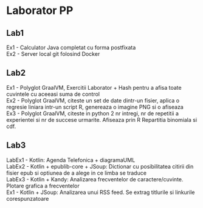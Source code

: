 # Laborator PP

## Lab1
Ex1 - Calculator Java completat cu forma postfixata<br>
Ex2 - Server local git folosind Docker<br>

## Lab2
Ex1 - Polyglot GraalVM, Exercitii Laborator + Hash pentru a afisa toate cuvintele cu aceeasi suma de control<br>
Ex2 - Polyglot GraalVM, citeste un set de date dintr-un fisier, aplica o regresie liniara intr-un script R, genereaza o imagine PNG si o afiseaza<br>
Ex3 - Polyglot GraalVM, citeste in python 2 nr intregi, nr de repetitii a experientei si nr de succese urmarite. Afiseaza prin R Repartitia binomiala si cdf.<br>  

## Lab3
LabEx1 - Kotlin: Agenda Telefonica + diagramaUML<br>
LabEx2 - Kotlin + epublib-core + JSoup: Dictionar cu posibilitatea citirii din fisier epub si optiunea de a alege in ce limba se traduce<br>
LabEx3 - Kotlin + Kandy: Analizarea frecventelor de caractere/cuvinte. Plotare grafica a frecventelor<br>
Ex1 - Kotlin + JSoup: Analizarea unui RSS feed. Se extrag titlurile si linkurile corespunzatoare<br>

